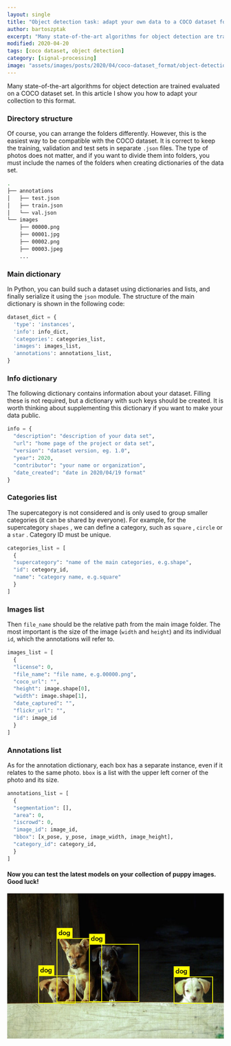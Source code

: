 ```yaml
---
layout: single
title: "Object detection task: adapt your own data to a COCO dataset format"
author: bartoszptak
excerpt: "Many state-of-the-art algorithms for object detection are trained evaluated on a COCO dataset set. In this article I show you how to adapt your collection to this format."
modified: 2020-04-20
tags: [coco dataset, object detection]
category: [signal-processing]
image: "assets/images/posts/2020/04/coco-dataset_format/object-detection.jpg"
---
```


Many state-of-the-art algorithms for object detection are trained evaluated on a COCO dataset set. In this article I show you how to adapt your collection to this format.

### Directory structure

Of course, you can arrange the folders differently. However, this is the easiest way to be compatible with the COCO dataset. It is correct to keep the training, validation and test sets in separate `.json` files. The type of photos does not matter, and if you want to divide them into folders, you must include the names of the folders when creating dictionaries of the data set.

``` bash
.
├── annotations
│   ├── test.json
│   ├── train.json
│   └── val.json
└── images
    ├── 00000.png
    ├── 00001.jpg
    ├── 00002.png
    ├── 00003.jpeg
    ... 

```

### Main dictionary
In Python, you can build such a dataset using dictionaries and lists, and finally serialize it using the `json` module. The structure of the main dictionary is shown in the following code:

``` python
dataset_dict = {
  'type': 'instances', 
  'info': info_dict, 
  'categories': categories_list, 
  'images': images_list, 
  'annotations': annotations_list, 
}
```

### Info dictionary
The following dictionary contains information about your dataset. Filling these is not required, but a dictionary with such keys should be created. It is worth thinking about supplementing this dictionary if you want to make your data public.

``` python
info = {
  "description": "description of your data set", 
  "url": "home page of the project or data set", 
  "version": "dataset version, eg. 1.0", 
  "year": 2020, 
  "contributor": "your name or organization", 
  "date_created": "date in 2020/04/19 format"
}
```

### Categories list
The supercategory is not considered and is only used to group smaller categories (it can be shared by everyone). For example, for the supercategory `shapes` , we can define a category, such as `square` , `circle` or a `star` . Category ID must be unique.

``` python
categories_list = [
  {
  "supercategory": "name of the main categories, e.g.shape", 
  "id": cetegory_id, 
  "name": "category name, e.g.square"
  }
]

```

### Images list
Then `file_name` should be the relative path from the main image folder. The most important is the size of the image (`width` and `height`) and its individual `id`, which the annotations will refer to.
``` python
images_list = [
  {
  "license": 0, 
  "file_name": "file name, e.g.00000.png", 
  "coco_url": "", 
  "height": image.shape[0], 
  "width": image.shape[1], 
  "date_captured": "", 
  "flickr_url": "", 
  "id": image_id
  }
]
```

### Annotations list

As for the annotation dictionary, each box has a separate instance, even if it relates to the same photo. `bbox` is a list with the upper left corner of the photo and its size.
``` python
annotations_list = [
  {
  "segmentation": [], 
  "area": 0, 
  "iscrowd": 0, 
  "image_id": image_id, 
  "bbox": [x_pose, y_pose, image_width, image_height], 
  "category_id": category_id, 
  }
]
```

#### Now you can test the latest models on your collection of puppy images. Good luck!

![pupies prediction](../../../assets/images/posts/2020/04/coco-dataset_format/predictions.jpg)

